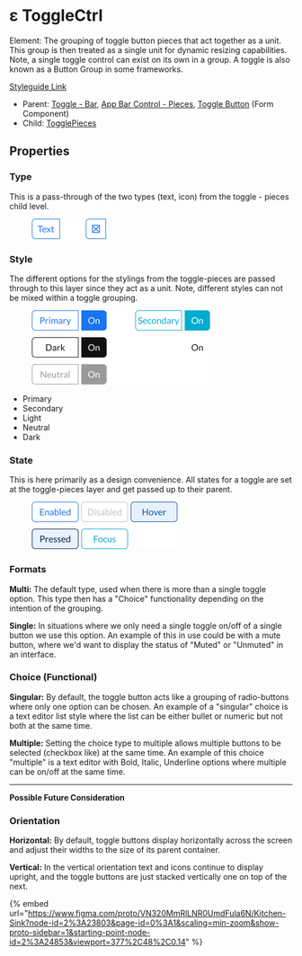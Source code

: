 # ε ToggleCtrl

Element: The grouping of toggle button pieces that act together as a unit. This group is then treated as a single unit for dynamic resizing capabilities. Note, a single toggle control can exist on its own in a group. A toggle is also known as a Button Group in some frameworks.

[Styleguide Link](https://zpl.io/ag19AW0)

* Parent: [Toggle - Bar](toggle-bar.md), [App Bar Control - Pieces](../../components/app-bar/abc-pieces.md), [Toggle Button](../../components/form/togglebutton.md) (Form Component)
* Child: [TogglePieces](toggle-pieces.md)

## Properties

### Type

This is a pass-through of the two types (text, icon) from the toggle - pieces child level.

<figure><img src="../../../.gitbook/assets/Type.png" alt=""><figcaption></figcaption></figure>

### Style

The different options for the stylings from the toggle-pieces are passed through to this layer since they act as a unit. Note, different styles can not be mixed within a toggle grouping.

<figure><img src="../../../.gitbook/assets/Style (5).png" alt=""><figcaption></figcaption></figure>

* Primary
* Secondary
* Light
* Neutral
* Dark

### State

This is here primarily as a design convenience. All states for a toggle are set at the toggle-pieces layer and get passed up to their parent.

<figure><img src="../../../.gitbook/assets/State (5).png" alt=""><figcaption></figcaption></figure>

### Formats

**Multi:** The default type, used when there is more than a single toggle option. This type then has a "Choice" functionality depending on the intention of the grouping.

**Single:** In situations where we only need a single toggle on/off of a single button we use this option. An example of this in use could be with a mute button, where we'd want to display the status of "Muted" or "Unmuted" in an interface.

### Choice (Functional)

**Singular:** By default, the toggle button acts like a grouping of radio-buttons where only one option can be chosen. An example of a "singular" choice is a text editor list style where the list can be either bullet or numeric but not both at the same time.

**Multiple:** Setting the choice type to multiple allows multiple buttons to be selected (checkbox like) at the same time. An example of this choice "multiple" is a text editor with Bold, Italic, Underline options where multiple can be on/off at the same time.

***

**Possible Future Consideration**

### Orientation

**Horizontal:** By default, toggle buttons display horizontally across the screen and adjust their widths to the size of its parent container.

**Vertical:** In the vertical orientation text and icons continue to display upright, and the toggle buttons are just stacked vertically one on top of the next.

{% embed url="https://www.figma.com/proto/VN320MmRlLNR0UmdFula6N/Kitchen-Sink?node-id=2%3A23803&page-id=0%3A1&scaling=min-zoom&show-proto-sidebar=1&starting-point-node-id=2%3A24853&viewport=377%2C48%2C0.14" %}
